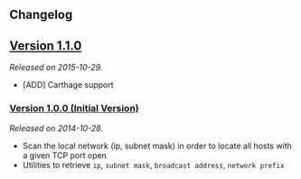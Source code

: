 ## Changelog

## [Version 1.1.0](https://github.com/yannickl/YLTCPBroadcaster/releases/tag/1.1.0)
*Released on 2015-10-29.*

- [ADD] Carthage support

### [Version 1.0.0 (Initial Version)](https://github.com/yannickl/YLTCPBroadcaster/releases/tag/1.0.0)
*Released on 2014-10-28.*

- Scan the local network (ip, subnet mask) in order to locate all hosts with a given TCP port open
- Utilities to retrieve `ip`, `subnet mask`, `broadcast address`, `network prefix`
